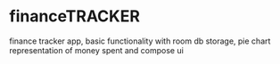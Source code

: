# financeTRACKER
finance tracker app, basic functionality with room db storage, pie chart representation of money spent and compose ui
